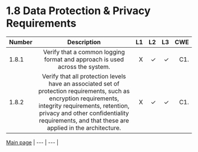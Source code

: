 # 1.8 Data Protection & Privacy Requirements

| Number       | Description     | L1    		| L2         | L3 		   | CWE		|
| :------------- | :----------: | -----------: | -----------:|-----------:| -----------:|
|  1.8.1 | Verify that a common logging format and approach is used across the system.| X	 | ✓   | ✓   | C1. |
|  1.8.2 | Verify that all protection levels have an associated set of protection requirements, such as encryption requirements, integrity requirements, retention, privacy and other confidentiality requirements, and that these are applied in the architecture. | X	 | ✓   | ✓   | C1. |


[Main page](../README.md) 
| --- | --- |

